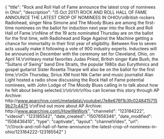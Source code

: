 {
    "title": "Rock and Roll Hall of Fame announce the latest crop of nominees in Ohio",
    "description": "(5 Oct 2017) ROCK AND ROLL HALL OF FAME ANNOUNCE THE LATEST CROP OF NOMINEES IN OHIO\r\nBritish rockers Radiohead, singer Nina Simone and The Moody Blues are among the first-time nominees on the ballot for induction next year into the Rock and Roll Hall of Fame.\r\nNine of the 19 acts nominated Thursday are on the ballot for the first time, with Radiohead and Rage Against the Machine getting a chance for immortality in their first year of eligibility. Between five to seven acts usually make it following a vote of 900 industry experts. Inductees will be announced in December with the ceremony set for Cleveland, Ohio, on April 14.\r\nHeavy metal favorites Judas Priest, British singer Kate Bush, the \"Sultans of Swing\" band Dire Straits, the popular 1980s duo Eurythmics and gospel guitarist Sister Rosetta Tharpe will also be on the ballot for the first time.\r\nOn Thursday, Sirius XM host Nik Carter and music journalist Alan Light hosted a radio show discussing the Rock Hall of Fame potential nominees, with John Lodge of The Moody Blues calling in to talk about how he felt about being selected.\r\n\r\n\r\nYou can license this story through AP Archive: http:\/\/www.aparchive.com\/metadata\/youtube\/7e8e676f1b3fc02484157159b27c4475 \r\nFind out more about AP Archive: http:\/\/www.aparchive.com\/HowWeWork",
    "channelid": "123184222",
    "videoid": "123185542",
    "date_created": "1507658346",
    "date_modified": "1508436410",
    "type": "captivate",
    "layout": "channelVideo",
    "url": "\/c1\/rock-and-roll-hall-of-fame-announce-the-latest-crop-of-nominees-in-ohio\/123184222-123185542"
}